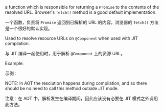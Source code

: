 a function which is responsible for returning a `Promise` to the
contents of the resolved URL. Browser's `fetch()` method is a good default implementation.

一个函数，负责将 `Promise` 返回到已解析的 URL 的内容。浏览器的 `fetch()`
方法是一个很好的默认实现。

Used to resolve resource URLs on `@Component` when used with JIT compilation.

与 JIT 编译一起使用时，用于解析 `@Component` 上的资源 URL。

Example:

示例：

NOTE: In AOT the resolution happens during compilation, and so there should be no need
to call this method outside JIT mode.

注意：在 AOT 中，解析发生在编译期间，因此应该没有必要在 JIT 模式之外调用此方法。